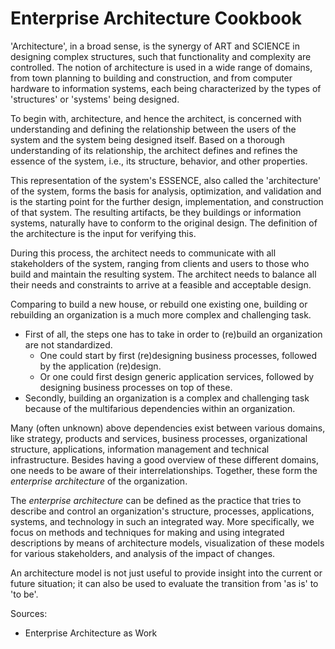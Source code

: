 # Enterprise Architecture Cookbook

'Architecture', in a broad sense, is the synergy of ART and SCIENCE in designing complex structures, such that functionality and complexity are controlled. The notion of architecture is used in a wide range of domains, from town planning to building and construction, and from computer hardware to information systems, each being characterized by the types of 'structures' or 'systems' being designed.

To begin with, architecture, and hence the architect, is concerned with understanding and defining the relationship between the users of the system and the system being designed itself. Based on a thorough understanding of its relationship, the architect defines and refines the essence of the system, i.e., its structure, behavior, and other properties.

This representation of the system's ESSENCE, also called the 'architecture' of the system, forms the basis for analysis, optimization, and validation and is the starting point for the further design, implementation, and construction of that system. The resulting artifacts, be they buildings or information systems, naturally have to conform to the original design. The definition of the architecture is the input for verifying this.

During this process, the architect needs to communicate with all stakeholders of the system, ranging from clients and users to those who build and maintain the resulting system. The architect needs to balance all their needs and constraints to arrive at a feasible and acceptable design.

Comparing to build a new house, or rebuild one existing one, building or rebuilding an organization is a much more complex and challenging task.

* First of all, the steps one has to take in order to \(re\)build an organization are not standardized.
  * One could start by first \(re\)designing business processes, followed by the application \(re\)design.
  * Or one could first design generic application services, followed by designing business processes on top of these.
* Secondly, building an organization is a complex and challenging task because of the multifarious dependencies within an organization.

Many \(often unknown\) above dependencies exist between various domains, like strategy, products and services, business processes, organizational structure, applications, information management and technical infrastructure. Besides having a good overview of these different domains, one needs to be aware of their interrelationships. Together, these form the _enterprise architecture_ of the organization.

The _enterprise architecture_ can be defined as the practice that tries to describe and control an organization's structure, processes, applications, systems, and technology in such an integrated way. More specifically, we focus on methods and techniques for making and using integrated descriptions by means of architecture models, visualization of these models for various stakeholders, and analysis of the impact of changes.

An architecture model is not just useful to provide insight into the current or future situation; it can also be used to evaluate the transition from 'as is' to 'to be'.

Sources:

* Enterprise Architecture as Work



